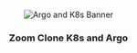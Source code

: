 <div align="center">
  <br />
      <img src="https://miro.medium.com/v2/resize:fit:640/format:webp/0*Ej9hveRz7ou4nYLS.png" alt="Argo and K8s Banner">
  
  <br />

  <h3 align="center">Zoom Clone K8s and Argo</h3>
</div>
